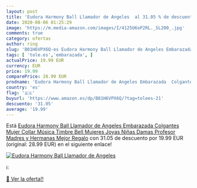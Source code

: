 ```yaml
---
layout: post
title: 'Eudora Harmony Ball Llamador de Angeles  al 31.05 % de descuento'
date: 2020-08-06 01:25:29
image: 'https://m.media-amazon.com/images/I/4125U6oP2RL._SL200_.jpg'
comments: true
category: ofertas
author: ring
slug: 'B01H6VPX6Q-es Eudora Harmony Ball Llamador de Angeles Embarazada...'
tags: [ 'tole.es','embarazada', ]
actualPrice: 19.99 EUR
currency: EUR
price: 19.99
comparePrice: 28.99 EUR
prodname: 'Eudora Harmony Ball Llamador de Angeles Embarazada  Colgantes Mujer Collar Música Timbre Bell Mujeres Joyas Niñas Damas Profesor Madres y Hermanas Mejor Regalo'
country: 'es'
flag: '🇪🇸'
buyurl: 'https://www.amazon.es/dp/B01H6VPX6Q/?tag=tolees-21'
descuento: '31.05'
average: '19.99'
---
```


Está [Eudora Harmony Ball Llamador de Angeles Embarazada  Colgantes Mujer Collar Música Timbre Bell Mujeres Joyas Niñas Damas Profesor Madres y Hermanas Mejor Regalo](https://www.amazon.es/dp/B01H6VPX6Q/?tag=tolees-21) con 31.05 de descuento por 19.99 EUR (original: 28.99 EUR) en el siguiente enlace!

[![Eudora Harmony Ball Llamador de Angeles ](https://m.media-amazon.com/images/I/4125U6oP2RL._SL200_.jpg)](https://www.amazon.es/dp/B01H6VPX6Q/?tag=tolees-21)

ℹ️:


[🛒 Ver la oferta!!](https://www.amazon.es/dp/B01H6VPX6Q/?tag=tolees-21)

